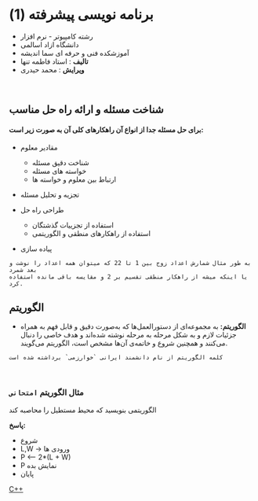 <link rel="stylesheet" href="style.css">

# برنامه نویسی پیشرفته (1)

- رشته کامپیوتر - نرم افزار
- دانشگاه ازاد اسالمی
- آموزشکده فنی و حرفه ای سما اندیشه
- **تالیف** : استاد فاطمه تنها
- **ویرایش** : محمد حیدری

<br>

## شناخت مسئله و ارائه راه حل مناسب
#### برای حل مسئله جدا از انواع آن راهکارهای کلی آن به صورت زیر است:

- مقادیر معلوم
    - شناخت دقیق مسئله 
    - خواسته های مسئله
    - ارتباط بین معلوم و خواسته ها

- تجزیه و تحلیل مسئله

- طراحی راه حل
    - استفاده از تجزییات گذشتگان
    - استفاده از راهکارهای منطقی و الگوریتمی

- پیاده سازی

```
به طور مثال شمارش اعداد زوج بین 1 تا 22 که میتوان همه اعداد را نوشت و بعد شمرد
یا اینکه میشه از راهکار منطقی تقسیم بر 2 و مقایسه باقی مانده استفاده کرد.
```

## الگوریتم

- **الگوریتم:** به مجموعه‌ای از دستورالعمل‌ها که به‌صورت دقیق و قابل فهم به همراه جزئیات لازم و به شکل مرحله به مرحله نوشته شده‌اند و هدف خاصی را دنبال می‌کنند و همچنین شروع و خاتمه‌ی آن‌ها مشخص است، الگوریتم می‌گویند.

``` کلمه الگوریتم از نام دانشمند ایرانی `خوارزمی` برداشته شده است ```

<br>

### مثال الگوریتم `امتحانی`

الگوریتمی بنویسید که محیط مستطیل را محاصبه کند

**پاسخ:**

- شروع
- L,W -> ورودی ها
- P <-- 2*(L + W)
- P نمایش بده
- پایان

[C++](cpp/RectanglePerimeter.cpp)